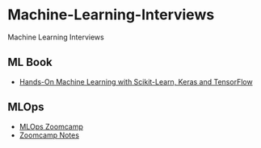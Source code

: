 # Machine-Learning-Interviews
Machine Learning Interviews

## ML Book
* [Hands-On Machine Learning with Scikit-Learn, Keras and TensorFlow](./ml_with_scikit_learn/)


## MLOps
* [MLOps Zoomcamp](https://github.com/DataTalksClub/mlops-zoomcamp)
* [Zoomcamp Notes](./mlops/)

